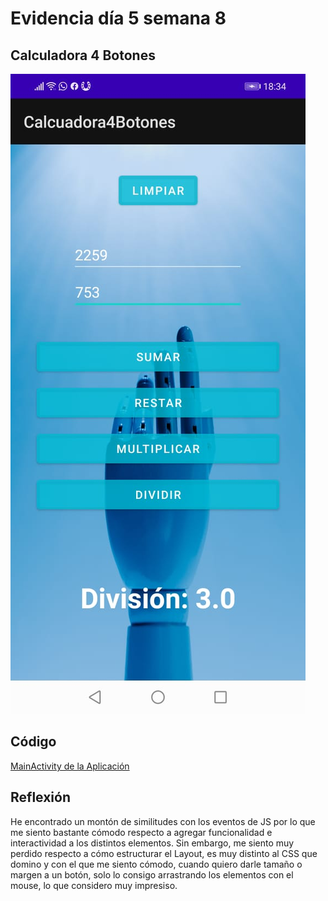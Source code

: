 # Evidencia día 5 semana 8
## Calculadora 4 Botones
![Captura](https://raw.githubusercontent.com/SebaFarias/DESARROLLO-DE-APLICACIONES-M-VILES-ANDROID-JAVA/master/18-06-2021/Captura.jpeg)
## Código
[MainActivity de la Aplicación](https://github.com/SebaFarias/DESARROLLO-DE-APLICACIONES-M-VILES-ANDROID-JAVA/blob/master/18-06-2021/Calculadora4Botones/app/src/main/java/com/example/calculadora4botones/MainActivity.java)

## Reflexión
He encontrado un montón de similitudes con los eventos de JS por lo que me siento bastante cómodo respecto a agregar funcionalidad e interactividad a los distintos elementos. Sin embargo, me siento muy perdido respecto a cómo estructurar el Layout, es muy distinto al CSS que domino y con el que me siento cómodo, cuando quiero darle tamaño o margen a un botón, solo lo consigo arrastrando los elementos con el mouse, lo que considero muy impresiso.

